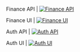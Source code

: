 Finance API | [![Finance API](https://github.com/targoninc/finance-ui/actions/workflows/docker-image.yml/badge.svg)](https://github.com/targoninc/finance-api/actions/workflows/docker-image.yml)

Finance UI | [![Finance UI](https://github.com/targoninc/finance-ui/actions/workflows/docker-image.yml/badge.svg)](https://github.com/targoninc/finance-ui/actions/workflows/docker-image.yml)

Auth API | [![Auth API](https://github.com/targoninc/auth-ui/actions/workflows/docker-image.yml/badge.svg)](https://github.com/targoninc/auth-api/actions/workflows/docker-image.yml)

Auth UI | [![Auth UI](https://github.com/targoninc/auth-ui/actions/workflows/docker-image.yml/badge.svg)](https://github.com/targoninc/auth-ui/actions/workflows/docker-image.yml)
